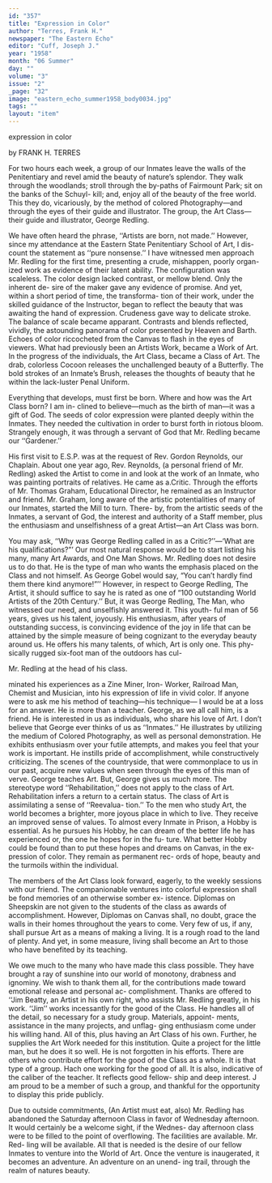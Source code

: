 ```yaml
---
id: "357"
title: "Expression in Color"
author: "Terres, Frank H."
newspaper: "The Eastern Echo"
editor: "Cuff, Joseph J."
year: "1958"
month: "06 Summer"
day: ""
volume: "3"
issue: "2"
_page: "32"
image: "eastern_echo_summer1958_body0034.jpg"
tags: ""
layout: "item"
---
```

expression in color

by FRANK H. TERRES

For two hours each week, a group of our Inmates
leave the walls of the Penitentiary and revel
amid the beauty of nature’s splendor. They walk
through the woodlands; stroll through the by-paths
of Fairmount Park; sit on the banks of the Schuyl-
kill; and, enjoy all of the beauty of the free world.
This they do, vicariously, by the method of colored
Photography—and through the eyes of their guide
and illustrator. The group, the Art Class—their
guide and illustrator, George Redling.

We have often heard the phrase, ‘‘Artists are
born, not made.’’ However, since my attendance at
the Eastern State Penitentiary School of Art, I dis-
count the statement as ‘‘pure nonsense.’’ I have
witnessed men approach Mr. Redling for the first
time, presenting a crude, mishappen, poorly organ-
ized work as evidence of their latent ability. The
configuration was scaleless. The color design lacked
contrast, or mellow blend. Only the inherent de-
sire of the maker gave any evidence of promise. And
yet, within a short period of time, the transforma-
tion of their work, under the skilled guidance of the
Instructor, began to reflect the beauty that was
awaiting the hand of expression. Crudeness gave
way to delicate stroke. The balance of scale became
apparant. Contrasts and blends reflected, vividly,
the astounding panorama of color presented by
Heaven and Barth. Echoes of color riccocheted
from the Canvas to flash in the eyes of viewers. What
had previously been an Artists Work, became a
Work of Art. In the progress of the individuals,
the Art Class, became a Class of Art. The drab,
colorless Cocoon releases the unchallenged beauty of
a Butterfly. The bold strokes of an Inmate’s Brush,
releases the thoughts of beauty that he within the
lack-luster Penal Uniform.

Everything that develops, must first be born.
Where and how was the Art Class born? I am in-
clined to believe—much as the birth of man—it was
a gift of God. The seeds of color expression were
planted deeply within the Inmates. They needed
the cultivation in order to burst forth in riotous
bloom. Strangely enough, it was through a servant
of God that Mr. Redling became our ‘‘Gardener.’’

His first visit to E.S.P. was at the request of
Rev. Gordon Reynolds, our Chaplain. About one
year ago, Rev. Reynolds, (a personal friend of Mr.
Redling) asked the Artist to come in and look at
the work of an Inmate, who was painting portraits
of relatives. He came as a.Critic. Through the
efforts of Mr. Thomas Graham, Educational Director,
he remained as an Instructor and friend. Mr.
Graham, long aware of the artistic potentialities of
many of our Inmates, started the Mill to turn. There-
by, from the artistic seeds of the Inmates, a servant
of God, the interest and authority of a Staff member,
plus the enthusiasm and unselfishness of a great
Artist—an Art Class was born.

You may ask, ‘‘Why was George Redling called
in as a Critic?’’—‘What are his qualifications?”’
Our most natural response would be to start listing
his many, many Art Awards, and One Man Shows.
Mr. Redling does not desire us to do that. He is the
type of man who wants the emphasis placed on the
Class and not himself. As George Gobel would say,
“You can’t hardly find them there kind anymore!”’’
However, in respect to George Redling, The Artist,
it should suffice to say he is rated as one of “100
outstanding World Artists of the 20th Century.’’
But, it was George Redling, The Man, who witnessed
our need, and unselfishly answered it. This youth-
ful man of 56 years, gives us his talent, joyously.
His enthusiasm, after years of outstanding success, is
convincing evidence of the joy in life that can be
attained by the simple measure of being cognizant
to the everyday beauty around us. He offers his
many talents, of which, Art is only one. This phy-
sically rugged six-foot man of the outdoors has cul-

Mr. Redling at the head of his class.

minated his experiences as a Zine Miner, Iron-
Worker, Railroad Man, Chemist and Musician, into
his expression of life in vivid color. If anyone were
to ask me his method of teaching—his technique—
I would be at a loss for an answer. He is more than
a teacher. George, as we all call him, is a friend.
He is interested in us as individuals, who share his
love of Art. I don’t believe that George ever thinks
of us as ‘‘Inmates.’’ He illustrates by utilizing the
medium of Colored Photography, as well as personal
demonstration. He exhibits enthusiasm over your
futile attempts, and makes you feel that your work
is important. He instills pride of accomplishment,
while constructively criticizing. The scenes of the
countryside, that were commonplace to us in our
past, acquire new values when seen through the eyes
of this man of verve. George teaches Art. But,
George gives us much more. The stereotype word
‘‘Rehabilitation,’’ does not apply to the class of Art.
Rehabilitation infers a return to a certain status.
The class of Art is assimilating a sense of ‘‘Reevalua-
tion.’’ To the men who study Art, the world becomes
a brighter, more joyous place in which to live. They
receive an improved sense of values. To almost
every Inmate in Prison, a Hobby is essential. As he
pursues his Hobby, he can dream of the better life
he has experienced or, the one he hopes for in the fu-
ture. What better Hobby could be found than to
put these hopes and dreams on Canvas, in the ex-
pression of color. They remain as permanent rec-
ords of hope, beauty and the turmoils within the
individual.

The members of the Art Class look forward,
eagerly, to the weekly sessions with our friend. The
companionable ventures into colorful expression
shall be fond memories of an otherwise somber ex-
istence. Diplomas on Sheepskin are not given to the
students of the class as awards of accomplishment.
However, Diplomas on Canvas shall, no doubt, grace
the walls in their homes throughout the years to
come. Very few of us, if any, shall pursue Art as a
means of making a living. It is a rough road to the
land of plenty. And yet, in some measure, living
shall become an Art to those who have benefited by
its teaching.

We owe much to the many who have made this
class possible. They have brought a ray of sunshine
into our world of monotony, drabness and ignominy.
We wish to thank them all, for the contributions
made toward emotional release and personal ac-
complishment. Thanks are offered to ‘‘Jim Beatty,
an Artist in his own right, who assists Mr. Redling
greatly, in his work. ‘‘Jim’’ works incessantly for
the good of the Class. He handles all of the detail,
so necessary for a study group. Materials, appoint-
ments, assistance in the many projects, and unflag-
ging enthusiasm come under his willing hand. All of
this, plus having an Art Class of his own. Further,
he supplies the Art Work needed for this institution.
Quite a project for the little man, but he does it so
well. He is not forgotten in his efforts. There are
others who contribute effort for the good of the Class
as a whole. It is that type of a group. Hach one
working for the good of all. It is also, indicative
of the caliber of the teacher. It reflects good fellow-
ship and deep interest. J am proud to be a member
of such a group, and thankful for the opportunity to
display this pride publicly.

Due to outside commitments, (An Artist must
eat, also) Mr. Redling has abandoned the Saturday
afternoon Class in favor of Wednesday afternoon.
It would certainly be a welcome sight, if the Wednes-
day afternoon class were to be filled to the point of
overflowing. The facilities are available. Mr. Red-
ling will be available. All that is needed is the
desire of our fellow Inmates to venture into the
World of Art. Once the venture is inaugerated,
it becomes an adventure. An adventure on an unend-
ing trail, through the realm of natures beauty.
